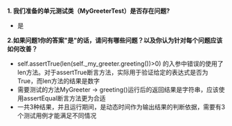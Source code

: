 **1. 我们准备的单元测试类（MyGreeterTest）是否存在问题?**<br/>
* 是

**2.如果问题1你的答案"是"的话，请问有哪些问题？以及你认为针对每个问题应该如何改善？**<br/>
* self.assertTrue(len(self._my_greeter.greeting())>0) 的入参中错误的使用了len方法。对于assertTrue断言方法，实际用于验证给定的表达式是否为True，而len方法的结果是数字
* 需要测试的方法MyGreeter -> greeting()运行后的返回结果是字符串，应该使用assertEqual断言方法更为合适
* 一共3种结果，并且运行期间，是动态时间作为输出结果的判断依据，需要有3个测试用例才能满足不同情况